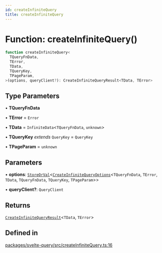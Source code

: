 ```yaml
---
id: createInfiniteQuery
title: createInfiniteQuery
---
```


# Function: createInfiniteQuery()

```ts
function createInfiniteQuery<
  TQueryFnData,
  TError,
  TData,
  TQueryKey,
  TPageParam,
>(options, queryClient?): CreateInfiniteQueryResult<TData, TError>
```

## Type Parameters

• **TQueryFnData**

• **TError** = `Error`

• **TData** = `InfiniteData`\<`TQueryFnData`, `unknown`\>

• **TQueryKey** _extends_ `QueryKey` = `QueryKey`

• **TPageParam** = `unknown`

## Parameters

• **options**: [`StoreOrVal`](storeorval.md)\<[`CreateInfiniteQueryOptions`](createinfinitequeryoptions.md)\<`TQueryFnData`, `TError`, `TData`, `TQueryFnData`, `TQueryKey`, `TPageParam`\>\>

• **queryClient?**: `QueryClient`

## Returns

[`CreateInfiniteQueryResult`](createinfinitequeryresult.md)\<`TData`, `TError`\>

## Defined in

[packages/svelte-query/src/createInfiniteQuery.ts:16](https://github.com/TanStack/query/blob/13817e953743537ffb9aab4da174583055be4d81/packages/svelte-query/src/createInfiniteQuery.ts#L16)
